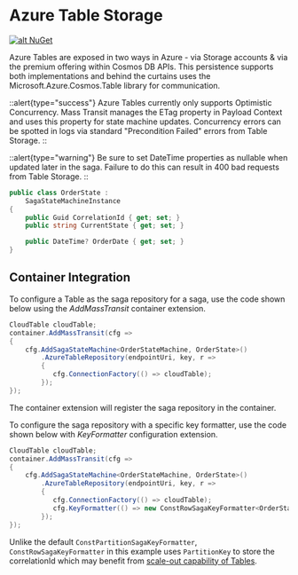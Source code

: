 # Azure Table Storage

[![alt NuGet](https://img.shields.io/nuget/v/MassTransit.Azure.Cosmos.Table.svg "NuGet")](https://nuget.org/packages/MassTransit.Azure.Cosmos.Table/)

Azure Tables are exposed in two ways in Azure - via Storage accounts & via the premium offering within Cosmos DB APIs. This persistence supports both implementations and behind the curtains uses the Microsoft.Azure.Cosmos.Table library for communication.

::alert{type="success"}
Azure Tables currently only supports Optimistic Concurrency. Mass Transit manages the ETag property in Payload Context and uses this property for state machine updates. Concurrency errors can be spotted in logs via standard "Precondition Failed" errors from Table Storage.
::

::alert{type="warning"}
Be sure to set DateTime properties as nullable when updated later in the saga. Failure to do this can result in 400 bad requests from Table Storage.
::

```cs {10}
public class OrderState :
    SagaStateMachineInstance
{
    public Guid CorrelationId { get; set; }
    public string CurrentState { get; set; }

    public DateTime? OrderDate { get; set; }
}
```

## Container Integration

To configure a Table as the saga repository for a saga, use the code shown below using the _AddMassTransit_ container extension.

```csharp
CloudTable cloudTable;
container.AddMassTransit(cfg =>
{
    cfg.AddSagaStateMachine<OrderStateMachine, OrderState>()
        .AzureTableRepository(endpointUri, key, r =>
        {
           cfg.ConnectionFactory(() => cloudTable);
        });
});
```

The container extension will register the saga repository in the container.

To configure the saga repository with a specific key formatter, use the code shown below with _KeyFormatter_ configuration extension.

```csharp
CloudTable cloudTable;
container.AddMassTransit(cfg =>
{
    cfg.AddSagaStateMachine<OrderStateMachine, OrderState>()
        .AzureTableRepository(endpointUri, key, r =>
        {
           cfg.ConnectionFactory(() => cloudTable);
           cfg.KeyFormatter(() => new ConstRowSagaKeyFormatter<OrderState>(typeof(OrderState).Name)))
        });
});
```

Unlike the default `ConstPartitionSagaKeyFormatter`, `ConstRowSagaKeyFormatter` in this example uses `PartitionKey` to store the correlationId which may benefit from [scale-out capability of Tables](https://docs.microsoft.com/en-us/rest/api/storageservices/designing-a-scalable-partitioning-strategy-for-azure-table-storage#scalability).

